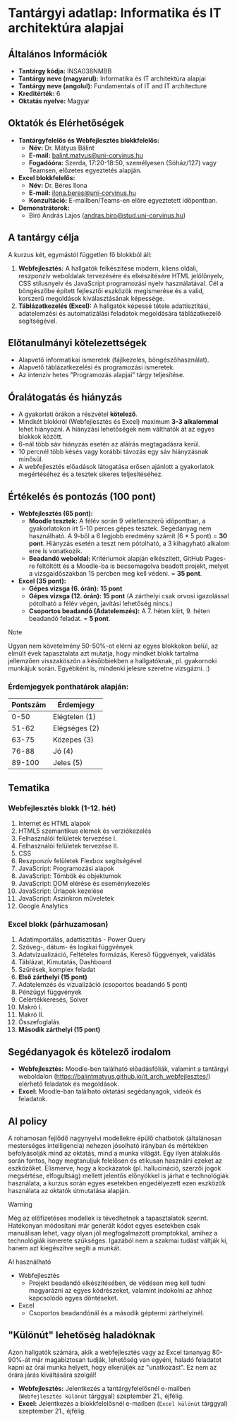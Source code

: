 # Tantárgyi adatlap: Informatika és IT architektúra alapjai

## Általános Információk

* **Tantárgy kódja:** INSA038NMBB
* **Tantárgy neve (magyarul):** Informatika és IT architektúra alapjai
* **Tantárgy neve (angolul):** Fundamentals of IT and IT architecture
* **Kreditérték:** 6
* **Oktatás nyelve:** Magyar

## Oktatók és Elérhetőségek

* **Tantárgyfelelős és Webfejlesztés blokkfelelős:**
  * **Név:** Dr. Mátyus Bálint
  * **E-mail:** balint.matyus@uni-corvinus.hu
  * **Fogadóóra:** Szerda, 17:20-18:50, személyesen (Sóház/127) vagy Teamsen, előzetes egyeztetés alapján.
* **Excel blokkfelelős:**
  * **Név:** Dr. Béres Ilona
  * **E-mail:** ilona.beres@uni-corvinus.hu
  * **Konzultáció:** E-mailben/Teams-en előre egyeztetett időpontban.
* **Demonstrátorok:**
  * Biró András Lajos (andras.biro@stud.uni-corvinus.hu)

## A tantárgy célja

A kurzus két, egymástól független fő blokkból áll:

1. **Webfejlesztés:** A hallgatók felkészítése modern, kliens oldali, reszponzív weboldalak tervezésére és elkészítésére HTML jelölőnyelv, CSS stílusnyelv és JavaScript programozási nyelv használatával. Cél a böngészőbe épített fejlesztői eszközök megismerése és a valid, korszerű megoldások kiválasztásának képessége.
2. **Táblázatkezelés (Excel):** A hallgatók képessé tétele adattisztítási, adatelemzési és automatizálási feladatok megoldására táblázatkezelő segítségével.

## Előtanulmányi kötelezettségek

* Alapvető informatikai ismeretek (fájlkezelés, böngészőhasználat).
* Alapvető táblázatkezelési és programozási ismeretek.
* Az intenzív hetes "Programozás alapjai" tárgy teljesítése.

## Óralátogatás és hiányzás

* A gyakorlati órákon a részvétel **kötelező**.
* Mindkét blokkról (Webfejlesztés és Excel) maximum **3-3 alkalommal** lehet hiányozni. A hiányzási lehetőségek nem válthatók át az egyes blokkok között.
* 6-nál több sáv hiányzás esetén az aláírás megtagadásra kerül.
* 10 percnél több késés vagy korábbi távozás egy sáv hiányzásnak minősül.
* A webfejlesztés előadások látogatása erősen ajánlott a gyakorlatok megértéséhez és a tesztek sikeres teljesítéséhez.

## Értékelés és pontozás (100 pont)

* **Webfejlesztés (65 pont):**
  * **Moodle tesztek:** A félév során 9 véletlenszerű időpontban, a gyakorlatokon írt 5-10 perces gépes tesztek. Segédanyag nem használható. A 9-ből a 6 legjobb eredmény számít (6 * 5 pont) = **30 pont**. Hiányzás esetén a teszt nem pótolható, a 3 kihagyható alkalom erre is vonatkozik.
  * **Beadandó weboldal:** Kritériumok alapján elkészített, GitHub Pages-re feltöltött és a Moodle-ba is becsomagolva beadott projekt, melyet a vizsgaidőszakban 15 percben meg kell védeni. = **35 pont**.
* **Excel (35 pont):**
  * **Gépes vizsga (6. órán):** **15 pont**
  * **Gépes vizsga (12. órán):** **15 pont** (A zárthelyi csak orvosi igazolással pótolható a félév végén, javítási lehetőség nincs.)
  * **Csoportos beadandó (Adatelemzés):** A 7. héten kiírt, 9. héten beadandó feladat. = **5 pont**.

>[!NOTE]
>Ugyan nem követelmény 50-50%-ot elérni az egyes blokkokon belül, az elmúlt évek tapasztalata azt mutatja, hogy mindkét blokk tartalma jellemzően visszaköszön a későbbiekben a hallgatóknak, pl. gyakornoki munkájuk során. Egyébként is, mindenki jelesre szeretne vizsgázni. :)

### Érdemjegyek ponthatárok alapján:

| Pontszám | Érdemjegy |
|---|---|
| 0-50 | Elégtelen (1) |
| 51-62 | Elégséges (2) |
| 63-75 | Közepes (3) |
| 76-88 | Jó (4) |
| 89-100 | Jeles (5) |

## Tematika

### Webfejlesztés blokk (1-12. hét)

 1. Internet és HTML alapok
 2. HTML5 szemantikus elemek és verziókezelés
 3. Felhasználói felületek tervezése I.
 4. Felhasználói felületek tervezése II.
 5. CSS
 6. Reszponzív felületek Flexbox segítségével
 7. JavaScript: Programozási alapok
 8. JavaScript: Tömbök és objektumok
 9. JavaScript: DOM elérése és eseménykezelés
10. JavaScript: Űrlapok kezelése
11. JavaScript: Aszinkron műveletek
12. Google Analytics

### Excel blokk (párhuzamosan)

 1. Adatimportálás, adattisztítás - Power Query
 2. Szöveg-, dátum- és logikai függvények
 3. Adatvizualizáció, Feltételes formázás, Kereső függvények, validálás
 4. Táblázat, Kimutatás, Dashboard
 5. Szűrések, komplex feladat
 6. **Első zárthelyi (15 pont)**
 7. Adatelemzés és vizualizáció (csoportos beadandó 5 pont)
 8. Pénzügyi függvények
 9. Célértékkeresés, Solver
10. Makró I.
11. Makró II.
12. Összefoglalás
13. **Második zárthelyi (15 pont)**

## Segédanyagok és kötelező irodalom

* **Webfejlesztés:** Moodle-ben található előadásfóliák, valamint a tantárgyi weboldalon (https://balintmatyus.github.io/it_arch_webfejlesztes/) elérhető feladatok és megoldások.
* **Excel:** Moodle-ban található oktatási segédanyagok, videók és feladatok.

## AI policy

A rohamosan fejlődő nagynyelvi modellekre épülő chatbotok (általánosan mesterséges intelligencia) nehezen jósolható irányban és mértékben befolyásolják mind az oktatás, mind a munka világát. Egy ilyen átalakulás során fontos, hogy megtanuljuk felelősen és etikusan használni ezeket az eszközöket. Elismerve, hogy a kockázatok (pl. hallucináció, szerzői jogok megsértése, elfogultság) mellett jelentős előnyökkel is járhat e technológiák használata, a kurzus során egyes esetekben engedélyezett ezen eszközök használata az oktatók útmutatása alapján.

>[!WARNING]
>Még az előfizetéses modellek is tévedhetnek a tapasztalatok szerint. Hatékonyan módosítani már generált kódot egyes esetekben csak manuálisan lehet, vagy olyan jól megfogalmazott promptokkal, amihez a technológiák ismerete szükséges. Igazából nem a szakmai tudást váltják ki, hanem azt kiegészítve segíti a munkát.

AI használható
* Webfejlesztés
    * Projekt beadandó elkészítésében, de védésen meg kell tudni magyarázni az egyes kódrészeket, valamint indokolni az ahhoz kapcsolódó egyes döntéseket.
* Excel
    * Csoportos beadandónál és a második géptermi zárthelyinél.

## "Különút" lehetőség haladóknak

Azon hallgatók számára, akik a webfejlesztés vagy az Excel tananyag 80-90%-át már magabiztosan tudják, lehetőség van egyéni, haladó feladatot kapni az órai munka helyett, hogy elkerüljék az "unatkozást". Ez nem az órára járás kiváltására szolgál!

* **Webfejlesztés:** Jelentkezés a tantárgyfelelősnél e-mailben (`Webfejlesztés különút` tárggyal) szeptember 21., éjfélig.
* **Excel:** Jelentkezés a blokkfelelősnél e-mailben (`Excel különút` tárggyal) szeptember 21., éjfélig.